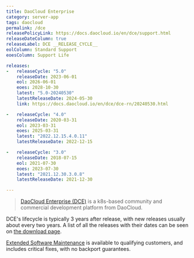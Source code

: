 ```yaml
---
title: DaoCloud Enterprise
category: server-app
tags: daocloud
permalink: /dce
releasePolicyLink: https://docs.daocloud.io/en/dce/support.html
releaseDateColumn: true
releaseLabel: DCE __RELEASE_CYCLE__
eolColumn: Standard Support
eoesColumn: Support Life

releases:
-   releaseCycle: "5.0"
    releaseDate: 2023-06-01
    eol: 2026-06-01
    eoes: 2028-10-30
    latest: "5.0-20240530"
    latestReleaseDate: 2024-05-30
    link: https://docs.daocloud.io/en/dce/dce-rn/20240530.html

-   releaseCycle: "4.0"
    releaseDate: 2020-03-31
    eol: 2023-03-31
    eoes: 2025-03-31
    latest: "2022.12.15.4.0.11"
    latestReleaseDate: 2022-12-15

-   releaseCycle: "3.0"
    releaseDate: 2018-07-15
    eol: 2021-07-30
    eoes: 2023-07-30
    latest: "2021.12.30.3.0.8"
    latestReleaseDate: 2021-12-30

---
```


> [DaoCloud Enterprise (DCE)](https://docs.daocloud.io/en/) is a k8s-based community and commercial
> development platform from DaoCloud.

DCE's lifecycle is typically 3 years after release, with new releases usually about every two
years. A list of all the releases with their dates can be seen on
[the download page](https://docs.daocloud.io/en/download/index.html).

[Extended Software Maintenance](https://docs.daocloud.io/en/dce/support.html#extended-software-maintenance-eam)
is available to qualifying customers, and includes critical fixes, with no backport guarantees.
